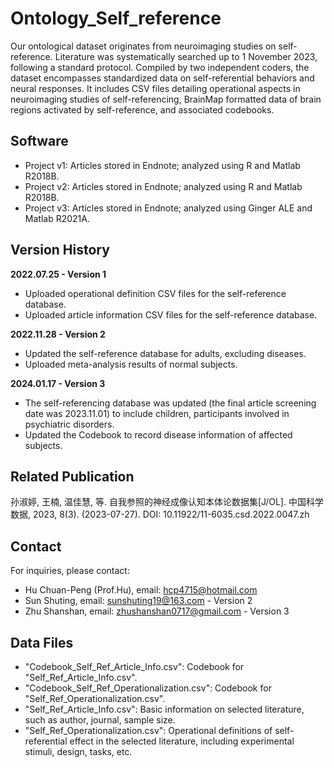 # Ontology_Self_reference
Our ontological dataset originates from neuroimaging studies on self-reference. Literature was systematically searched up to 1 November 2023, following a standard protocol. Compiled by two independent coders, the dataset encompasses standardized data on self-referential behaviors and neural responses. It includes CSV files detailing operational aspects in neuroimaging studies of self-referencing, BrainMap formatted data of brain regions activated by self-reference, and associated codebooks.
    
## Software    
- Project v1: Articles stored in Endnote; analyzed using R and Matlab R2018B.
- Project v2: Articles stored in Endnote; analyzed using R and Matlab R2018B.
- Project v3: Articles stored in Endnote; analyzed using Ginger ALE and Matlab R2021A.

## Version History
**2022.07.25 - Version 1**
- Uploaded operational definition CSV files for the self-reference database.
- Uploaded article information CSV files for the self-reference database.

**2022.11.28 - Version 2**
- Updated the self-reference database for adults, excluding diseases.
- Uploaded meta-analysis results of normal subjects.

**2024.01.17 - Version 3**
- The self-referencing database was updated (the final article screening date was 2023.11.01) to include children, participants involved in psychiatric disorders.
- Updated the Codebook to record disease information of affected subjects.

## Related Publication
孙淑婷, 王楠, 温佳慧, 等. 自我参照的神经成像认知本体论数据集[J/OL]. 中国科学数据, 2023, 8(3). (2023-07-27). 
DOI: 10.11922/11-6035.csd.2022.0047.zh
         
## Contact
For inquiries, please contact:
- Hu Chuan-Peng (Prof.Hu), email: hcp4715@hotmail.com
- Sun Shuting, email: sunshuting19@163.com - Version 2
- Zhu Shanshan, email: zhushanshan0717@gmail.com - Version 3
  
## Data Files
- "Codebook_Self_Ref_Article_Info.csv": Codebook for "Self_Ref_Article_Info.csv".
- "Codebook_Self_Ref_Operationalization.csv": Codebook for "Self_Ref_Operationalization.csv".
- "Self_Ref_Article_Info.csv": Basic information on selected literature, such as author, journal, sample size.
- "Self_Ref_Operationalization.csv": Operational definitions of self-referential effect in the selected literature, including experimental stimuli, design, tasks, etc.


